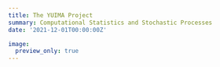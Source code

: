 ```yaml
---
title: The YUIMA Project
summary: Computational Statistics and Stochastic Processes
date: '2021-12-01T00:00:00Z'

image:
  preview_only: true
---
```

